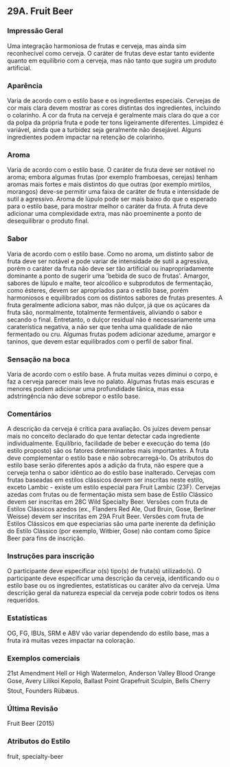 ## 29A. Fruit Beer

### Impressão Geral

Uma integração harmoniosa de frutas e cerveja, mas ainda sim reconhecível como cerveja. O caráter de frutas deve estar tanto evidente quanto em equilíbrio com a cerveja, mas não tanto que sugira um produto artificial.

### Aparência

Varia de acordo com o estilo base e os ingredientes especiais. Cervejas de cor mais clara devem mostrar as cores distintas dos ingredientes, incluindo o colarinho. A cor da fruta na cerveja é geralmente mais clara do que a cor da polpa da própria fruta e pode ter tons ligeiramente diferentes. Limpidez é variável, ainda que a turbidez seja geralmente não desejável. Alguns ingredientes podem impactar na retenção de colarinho.

### Aroma

Varia de acordo com o estilo base. O caráter de fruta deve ser notável no aroma; embora algumas frutas (por exemplo framboesas, cerejas) tenham aromas mais fortes e mais distintos do que outras (por exemplo mirtilos, morangos) deve-se permitir uma faixa de caráter de fruta e intensidade de sutil a agressivo. Aroma de lúpulo pode ser mais baixo do que o esperado para o estilo base, para mostrar melhor o caráter da fruta. A fruta deve adicionar uma complexidade extra, mas não proeminente a ponto de desequilibrar o produto final.

### Sabor

Varia de acordo com o estilo base. Como no aroma, um distinto sabor de fruta deve ser notável e pode variar de intensidade de sutil a agressiva, porém o caráter da fruta não deve ser tão artificial ou inapropriadamente dominante a ponto de sugerir uma 'bebida de suco de frutas'. Amargor, sabores de lúpulo e malte, teor alcoólico e subprodutos de fermentação, como ésteres, devem ser apropriados para o estilo base, porém harmoniosos e equilibrados com os distintos sabores de frutas presentes. A fruta geralmente adiciona sabor, mas não dulçor, já que os açúcares da fruta são, normalmente, totalmente fermentáveis, aliviando o sabor e secando o final. Entretanto, o dulçor residual não é necessariamente uma caraterística negativa, a não ser que tenha uma qualidade de não fermentado ou cru. Algumas frutas podem adicionar azedume, amargor e taninos, que devem estar equilibrados com o perfil de sabor final.

### Sensação na boca

Varia de acordo com o estilo base. A fruta muitas vezes diminui o corpo, e faz a cerveja parecer mais leve no palato. Algumas frutas mais escuras e menores podem adicionar uma profundidade tânica, mas essa adstringência não deve sobrepor o estilo base.

### Comentários

A descrição da cerveja é crítica para avaliação. Os juízes devem pensar mais no conceito declarado do que tentar detectar cada ingrediente individualmente. Equilíbrio, facilidade de beber e execução do tema (do estilo proposto) são os fatores determinantes mais importantes. A fruta deve complementar o estilo base e não sobrecarregá-lo. Os atributos do estilo base serão diferentes após a adição da fruta, não espere que a cerveja tenha o sabor idêntico ao do estilo base inalterado. Cervejas com frutas baseadas em estilos clássicos devem ser inscritas neste estilo, exceto Lambic - existe um estilo especial para Fruit Lambic (23F). Cervejas azedas com frutas ou de fermentação mista sem base de Estilo Clássico devem ser inscritas em 28C Wild Specialty Beer. Versões com fruta de Estilos Clássicos azedos (ex., Flanders Red Ale, Oud Bruin, Gose, Berliner Weisse) devem ser inscritas em 29A Fruit Beer. Versões com fruta de Estilos Clássicos em que especiarias são uma parte inerente da definição do Estilo Clássico (por exemplo, Witbier, Gose) não contam como Spice Beer para fins de inscrição.

### Instruções para inscrição

O participante deve especificar o(s) tipo(s) de fruta(s) utilizado(s). O participante deve especificar uma descrição da cerveja, identificando ou o estilo base ou os ingredientes, estatísticas ou caráter alvo da cerveja. Uma descrição geral da natureza especial da cerveja pode cobrir todos os itens requeridos.

### Estatísticas

OG, FG, IBUs, SRM e ABV vão variar dependendo do estilo base, mas a fruta irá muitas vezes impactar na coloração.

### Exemplos comerciais

21st Amendment Hell or High Watermelon, Anderson Valley Blood Orange Gose, Avery Lilikoi Kepolo, Ballast Point Grapefruit Sculpin, Bells Cherry Stout, Founders Rübæus.

### Última Revisão

Fruit Beer (2015)

### Atributos do Estilo

fruit, specialty-beer
